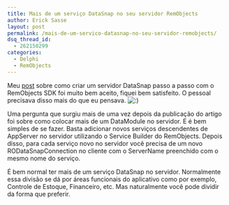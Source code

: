 ```yaml
---
title: Mais de um serviço DataSnap no seu servidor RemObjects
author: Erick Sasse
layout: post
permalink: /mais-de-um-servico-datasnap-no-seu-servidor-remobjects/
dsq_thread_id:
  - 262150299
categories:
  - Delphi
  - RemObjects
---
```

Meu [post][1] sobre como criar um servidor DataSnap passo a passo com o RemObjects SDK foi muito bem aceito, fiquei bem satisfeito. O pessoal precisava disso mais do que eu pensava. <img src="http://www.ericksasse.com.br/wp-includes/images/smilies/icon_smile.gif" alt=":)" class="wp-smiley" />

Uma pergunta que surgiu mais de uma vez depois da publicação do artigo foi sobre como colocar mais de um DataModule no servidor. E é bem simples de se fazer. Basta adicionar novos serviços descendentes de AppServer no servidor utilizando o Service Builder do RemObjects. Depois disso, para cada serviço novo no servidor você precisa de um novo RODataSnapConnection no cliente com o ServerName preenchido com o mesmo nome do serviço.

É bem normal ter mais de um serviço DataSnap no servidor. Normalmente essa divisão se dá por áreas funcionais do aplicativo como por exemplo, Controle de Estoque, Financeiro, etc. Mas naturalmente você pode dividir da forma que preferir.

 [1]: /passo-a-passo-remobjects-sdk-e-datasnap/